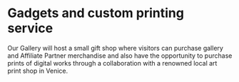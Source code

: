 # Gadgets and custom printing service

Our Gallery will host a small gift shop where visitors can purchase gallery and Affiliate Partner merchandise and also have the opportunity to purchase prints of digital works through a collaboration with a renowned local art print shop in Venice.
